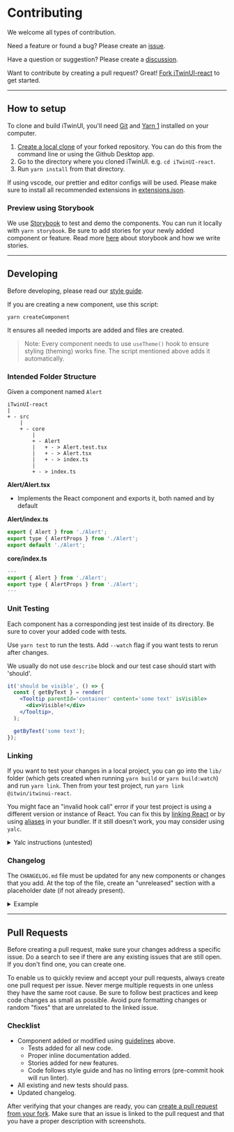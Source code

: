 # Contributing

We welcome all types of contribution.

Need a feature or found a bug? Please create an [issue](https://github.com/iTwin/iTwinUI-react/issues).

Have a question or suggestion? Please create a [discussion](https://github.com/iTwin/iTwinUI-react/discussions).

Want to contribute by creating a pull request? Great! [Fork iTwinUI-react](https://docs.github.com/en/github/collaborating-with-issues-and-pull-requests/working-with-forks) to get started.

---

## How to setup

To clone and build iTwinUI, you'll need [Git](https://git-scm.com) and [Yarn 1](https://yarnpkg.com/getting-started/install) installed on your computer.

1. [Create a local clone](https://docs.github.com/en/github/getting-started-with-github/fork-a-repo#step-2-create-a-local-clone-of-your-fork) of your forked repository. You can do this from the command line or using the Github Desktop app.
2. Go to the directory where you cloned iTwinUI. e.g. `cd iTwinUI-react`.
3. Run `yarn install` from that directory.

If using vscode, our prettier and editor configs will be used.
Please make sure to install all recommended extensions in [extensions.json](./.vscode/extensions.json).

### Preview using Storybook

We use [Storybook](https://storybook.js.org) to test and demo the components. You can run it locally with `yarn storybook`.
Be sure to add stories for your newly added component or feature. Read more [here](./stories/README.md) about storybook and how we write stories.

---

## Developing

Before developing, please read our [style guide](./STYLEGUIDE.md).

If you are creating a new component, use this script:

`yarn createComponent`

It ensures all needed imports are added and files are created.

> Note: Every component needs to use `useTheme()` hook to ensure styling (theming) works fine. The script mentioned above adds it automatically.

### Intended Folder Structure

Given a component named `Alert`

```
iTwinUI-react
|
+ - src
    |
    + - core
        |
        + - Alert
        |   + - > Alert.test.tsx
        |   + - > Alert.tsx
        |   + - > index.ts
        |
        + - > index.ts
```

**Alert/Alert.tsx**

- Implements the React component and exports it, both named and by default

**Alert/index.ts**

```jsx
export { Alert } from './Alert';
export type { AlertProps } from './Alert';
export default './Alert';
```

**core/index.ts**

```jsx
---
export { Alert } from './Alert';
export type { AlertProps } from './Alert';
---
```

### Unit Testing

Each component has a corresponding jest test inside of its directory. Be sure to cover your added code with tests.

Use `yarn test` to run the tests. Add `--watch` flag if you want tests to rerun after changes.

We usually do not use `describe` block and our test case should start with 'should'.

```jsx
it('should be visible', () => {
  const { getByText } = render(
    <Tooltip parentId='container' content='some text' isVisible>
      <div>Visible!</div>
    </Tooltip>,
  );

  getByText('some text');
});
```

### Linking

If you want to test your changes in a local project, you can go into the `lib/` folder (which gets created when running `yarn build` or `yarn build:watch`) and run `yarn link`. Then from your test project, run `yarn link @itwin/itwinui-react`.

You might face an "invalid hook call" error if your test project is using a different version or instance of React. You can fix this by [linking React](https://reactjs.org/warnings/invalid-hook-call-warning.html#duplicate-react) or by using [aliases](https://github.com/facebook/react/issues/13991#issuecomment-463486871) in your bundler. If it still doesn't work, you may consider using `yalc`.

<details>
<summary>Yalc instructions (untested)</summary>
You may want to install `yalc`, `concurrently`, and `nodemon` or `chokidar-cli` globally to compile and push changes to another project linked to iTwinUI-react.
Add these scripts to package.json:
<pre>
  "watch": "concurrently --kill-others \"yarn watch:tsx\" \"yarn watch:yalc:push\"",
  "watch:tsx": "tsc --watch",
  "watch:yalc:push": "delay 20 && cd lib && nodemon -e js,ts,tsx,d.ts -x \"yalc push\"",
</pre>
Chokidar version:
<pre>
  "watch:yalc:push": "delay 20 && cd lib && chokidar \"**/*.js\" \"**/*.ts\" \"**/*.tsx\" \"**/*.d.ts\" -c \"yalc push\"",
</pre>
</details>

### Changelog

The `CHANGELOG.md` file must be updated for any new components or changes that you add. At the top of the file, create an "unreleased" section with a placeholder date (if not already present).

<details>
<summary>Example</summary>

```
## Unreleased

`Date`

### What's new
```
</details>

---

## Pull Requests

Before creating a pull request, make sure your changes address a specific issue. Do a search to see if there are any existing issues that are still open. If you don't find one, you can create one.

To enable us to quickly review and accept your pull requests, always create one pull request per issue. Never merge multiple requests in one unless they have the same root cause. Be sure to follow best practices and keep code changes as small as possible. Avoid pure formatting changes or random "fixes" that are unrelated to the linked issue.

### Checklist

- Component added or modified using [guidelines](#Developing) above.
  - Tests added for all new code.
  - Proper inline documentation added.
  - Stories added for new features.
  - Code follows style guide and has no linting errors (pre-commit hook will run linter).
- All existing and new tests should pass.
- Updated changelog.

After verifying that your changes are ready, you can [create a pull request from your fork](https://docs.github.com/en/github/collaborating-with-issues-and-pull-requests/creating-a-pull-request-from-a-fork). Make sure that an issue is linked to the pull request and that you have a proper description with screenshots.
